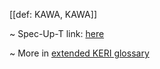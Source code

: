 [[def: KAWA, KAWA]]

~ Spec-Up-T link: <a href='https://weboftrust.github.io/WOT-terms/docs/glossary/KAWA'>here</a>

~ More in <a href="https://weboftrust.github.io/WOT-terms/docs/glossary/KAWA">extended KERI glossary</a>
